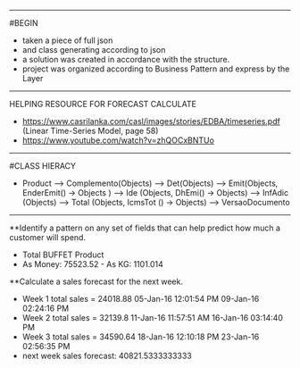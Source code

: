 ****
#BEGIN
* taken a piece of full json
* and class generating according to json
* a solution was created in accordance with the structure.
* project was organized according to Business Pattern and express by the Layer

----

HELPING RESOURCE FOR FORECAST CALCULATE
* https://www.casrilanka.com/casl/images/stories/EDBA/timeseries.pdf (Linear Time-Series Model, page 58)
* https://www.youtube.com/watch?v=zhQOCxBNTUo

----

#CLASS HIERACY
* Product --> Complemento(Objects)
          --> Det(Objects)
		  --> Emit(Objects, EnderEmit() -> Objects )
		  --> Ide (Objects, DhEmi() -> Objects)
		  --> InfAdic (Objects)
		  --> Total (Objects, IcmsTot () -> Objects)
		  --> VersaoDocumento

----

**Identify a pattern on any set of fields that can help predict how much a customer will spend.
* Total BUFFET Product
* As Money: 75523.52 - As KG: 1101.014

**Calculate a sales forecast for the next week.
* Week 1 total sales = 24018.88 05-Jan-16 12:01:54 PM  09-Jan-16 02:24:16 PM
* Week 2 total sales = 32139.8 11-Jan-16 11:57:51 AM  16-Jan-16 03:14:40 PM
* Week 3 total sales = 34590.64 18-Jan-16 12:10:18 PM  23-Jan-16 02:56:35 PM
* next week sales forecast: 40821.5333333333